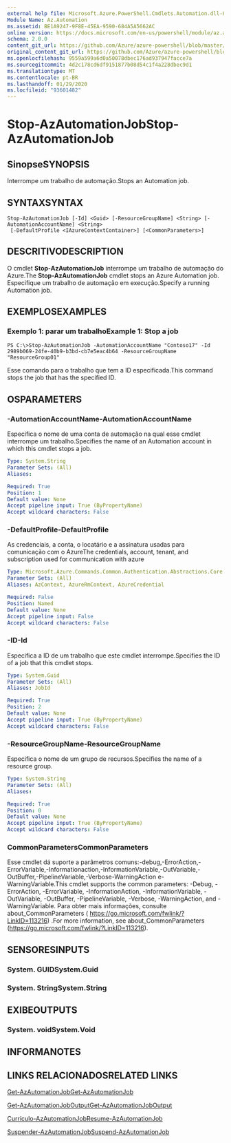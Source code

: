 ```yaml
---
external help file: Microsoft.Azure.PowerShell.Cmdlets.Automation.dll-Help.xml
Module Name: Az.Automation
ms.assetid: BE1A9247-9F8E-45EA-9590-684A5A5662AC
online version: https://docs.microsoft.com/en-us/powershell/module/az.automation/stop-azautomationjob
schema: 2.0.0
content_git_url: https://github.com/Azure/azure-powershell/blob/master/src/Automation/Automation/help/Stop-AzAutomationJob.md
original_content_git_url: https://github.com/Azure/azure-powershell/blob/master/src/Automation/Automation/help/Stop-AzAutomationJob.md
ms.openlocfilehash: 9559a599a6d0a50078dbec176ad937947facce7a
ms.sourcegitcommit: 4d2c178cd6df9151877b08d54c1f4a228dbec9d1
ms.translationtype: MT
ms.contentlocale: pt-BR
ms.lasthandoff: 01/29/2020
ms.locfileid: "93601482"
---
```

# <span data-ttu-id="58f37-101">Stop-AzAutomationJob</span><span class="sxs-lookup"><span data-stu-id="58f37-101">Stop-AzAutomationJob</span></span>

## <span data-ttu-id="58f37-102">Sinopse</span><span class="sxs-lookup"><span data-stu-id="58f37-102">SYNOPSIS</span></span>
<span data-ttu-id="58f37-103">Interrompe um trabalho de automação.</span><span class="sxs-lookup"><span data-stu-id="58f37-103">Stops an Automation job.</span></span>

## <span data-ttu-id="58f37-104">SYNTAX</span><span class="sxs-lookup"><span data-stu-id="58f37-104">SYNTAX</span></span>

```
Stop-AzAutomationJob [-Id] <Guid> [-ResourceGroupName] <String> [-AutomationAccountName] <String>
 [-DefaultProfile <IAzureContextContainer>] [<CommonParameters>]
```

## <span data-ttu-id="58f37-105">DESCRITIVO</span><span class="sxs-lookup"><span data-stu-id="58f37-105">DESCRIPTION</span></span>
<span data-ttu-id="58f37-106">O cmdlet **Stop-AzAutomationJob** interrompe um trabalho de automação do Azure.</span><span class="sxs-lookup"><span data-stu-id="58f37-106">The **Stop-AzAutomationJob** cmdlet stops an Azure Automation job.</span></span>
<span data-ttu-id="58f37-107">Especifique um trabalho de automação em execução.</span><span class="sxs-lookup"><span data-stu-id="58f37-107">Specify a running Automation job.</span></span>

## <span data-ttu-id="58f37-108">EXEMPLOS</span><span class="sxs-lookup"><span data-stu-id="58f37-108">EXAMPLES</span></span>

### <span data-ttu-id="58f37-109">Exemplo 1: parar um trabalho</span><span class="sxs-lookup"><span data-stu-id="58f37-109">Example 1: Stop a job</span></span>
```
PS C:\>Stop-AzAutomationJob -AutomationAccountName "Contoso17" -Id 2989b069-24fe-40b9-b3bd-cb7e5eac4b64 -ResourceGroupName "ResourceGroup01"
```

<span data-ttu-id="58f37-110">Esse comando para o trabalho que tem a ID especificada.</span><span class="sxs-lookup"><span data-stu-id="58f37-110">This command stops the job that has the specified ID.</span></span>

## <span data-ttu-id="58f37-111">OS</span><span class="sxs-lookup"><span data-stu-id="58f37-111">PARAMETERS</span></span>

### <span data-ttu-id="58f37-112">-AutomationAccountName</span><span class="sxs-lookup"><span data-stu-id="58f37-112">-AutomationAccountName</span></span>
<span data-ttu-id="58f37-113">Especifica o nome de uma conta de automação na qual esse cmdlet interrompe um trabalho.</span><span class="sxs-lookup"><span data-stu-id="58f37-113">Specifies the name of an Automation account in which this cmdlet stops a job.</span></span>

```yaml
Type: System.String
Parameter Sets: (All)
Aliases:

Required: True
Position: 1
Default value: None
Accept pipeline input: True (ByPropertyName)
Accept wildcard characters: False
```

### <span data-ttu-id="58f37-114">-DefaultProfile</span><span class="sxs-lookup"><span data-stu-id="58f37-114">-DefaultProfile</span></span>
<span data-ttu-id="58f37-115">As credenciais, a conta, o locatário e a assinatura usadas para comunicação com o Azure</span><span class="sxs-lookup"><span data-stu-id="58f37-115">The credentials, account, tenant, and subscription used for communication with azure</span></span>

```yaml
Type: Microsoft.Azure.Commands.Common.Authentication.Abstractions.Core.IAzureContextContainer
Parameter Sets: (All)
Aliases: AzContext, AzureRmContext, AzureCredential

Required: False
Position: Named
Default value: None
Accept pipeline input: False
Accept wildcard characters: False
```

### <span data-ttu-id="58f37-116">-ID</span><span class="sxs-lookup"><span data-stu-id="58f37-116">-Id</span></span>
<span data-ttu-id="58f37-117">Especifica a ID de um trabalho que este cmdlet interrompe.</span><span class="sxs-lookup"><span data-stu-id="58f37-117">Specifies the ID of a job that this cmdlet stops.</span></span>

```yaml
Type: System.Guid
Parameter Sets: (All)
Aliases: JobId

Required: True
Position: 2
Default value: None
Accept pipeline input: True (ByPropertyName)
Accept wildcard characters: False
```

### <span data-ttu-id="58f37-118">-ResourceGroupName</span><span class="sxs-lookup"><span data-stu-id="58f37-118">-ResourceGroupName</span></span>
<span data-ttu-id="58f37-119">Especifica o nome de um grupo de recursos.</span><span class="sxs-lookup"><span data-stu-id="58f37-119">Specifies the name of a resource group.</span></span>

```yaml
Type: System.String
Parameter Sets: (All)
Aliases:

Required: True
Position: 0
Default value: None
Accept pipeline input: True (ByPropertyName)
Accept wildcard characters: False
```

### <span data-ttu-id="58f37-120">CommonParameters</span><span class="sxs-lookup"><span data-stu-id="58f37-120">CommonParameters</span></span>
<span data-ttu-id="58f37-121">Esse cmdlet dá suporte a parâmetros comuns:-debug,-ErrorAction,-ErrorVariable,-Informationaction,-InformationVariable,-OutVariable,-OutBuffer,-PipelineVariable,-Verbose-WarningAction e-WarningVariable.</span><span class="sxs-lookup"><span data-stu-id="58f37-121">This cmdlet supports the common parameters: -Debug, -ErrorAction, -ErrorVariable, -InformationAction, -InformationVariable, -OutVariable, -OutBuffer, -PipelineVariable, -Verbose, -WarningAction, and -WarningVariable.</span></span> <span data-ttu-id="58f37-122">Para obter mais informações, consulte about_CommonParameters ( https://go.microsoft.com/fwlink/?LinkID=113216) .</span><span class="sxs-lookup"><span data-stu-id="58f37-122">For more information, see about_CommonParameters (https://go.microsoft.com/fwlink/?LinkID=113216).</span></span>

## <span data-ttu-id="58f37-123">SENSORES</span><span class="sxs-lookup"><span data-stu-id="58f37-123">INPUTS</span></span>

### <span data-ttu-id="58f37-124">System. GUID</span><span class="sxs-lookup"><span data-stu-id="58f37-124">System.Guid</span></span>

### <span data-ttu-id="58f37-125">System. String</span><span class="sxs-lookup"><span data-stu-id="58f37-125">System.String</span></span>

## <span data-ttu-id="58f37-126">EXIBE</span><span class="sxs-lookup"><span data-stu-id="58f37-126">OUTPUTS</span></span>

### <span data-ttu-id="58f37-127">System. void</span><span class="sxs-lookup"><span data-stu-id="58f37-127">System.Void</span></span>

## <span data-ttu-id="58f37-128">INFORMA</span><span class="sxs-lookup"><span data-stu-id="58f37-128">NOTES</span></span>

## <span data-ttu-id="58f37-129">LINKS RELACIONADOS</span><span class="sxs-lookup"><span data-stu-id="58f37-129">RELATED LINKS</span></span>

[<span data-ttu-id="58f37-130">Get-AzAutomationJob</span><span class="sxs-lookup"><span data-stu-id="58f37-130">Get-AzAutomationJob</span></span>](./Get-AzAutomationJob.md)

[<span data-ttu-id="58f37-131">Get-AzAutomationJobOutput</span><span class="sxs-lookup"><span data-stu-id="58f37-131">Get-AzAutomationJobOutput</span></span>](./Get-AzAutomationJobOutput.md)

[<span data-ttu-id="58f37-132">Currículo-AzAutomationJob</span><span class="sxs-lookup"><span data-stu-id="58f37-132">Resume-AzAutomationJob</span></span>](./Resume-AzAutomationJob.md)

[<span data-ttu-id="58f37-133">Suspender-AzAutomationJob</span><span class="sxs-lookup"><span data-stu-id="58f37-133">Suspend-AzAutomationJob</span></span>](./Suspend-AzAutomationJob.md)



